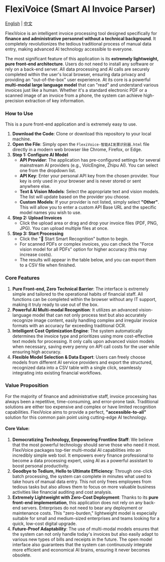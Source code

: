 # FlexiVoice (Smart AI Invoice Parser)

[English](./README.md) | [中文](./README.zh-CN.md)

FlexiVoice is an intelligent invoice processing tool designed specifically for **finance and administrative personnel without a technical background**. It completely revolutionizes the tedious traditional process of manual data entry, making advanced AI technology accessible to everyone.

The most significant feature of this application is its **extremely lightweight, pure front-end architecture**. Users do not need to install any software or rely on a back-end server. All data processing and AI calls are securely completed within the user's local browser, ensuring data privacy and providing an "out-of-the-box" user experience. At its core is a powerful **multi-modal large language model** that can "read" and understand various invoices just like a human. Whether it's a standard electronic PDF or a scanned image of an invoice from a phone, the system can achieve high-precision extraction of key information.

### How to Use

This is a pure front-end application and is extremely easy to use.

1.  **Download the Code**: Clone or download this repository to your local machine.
2.  **Open the File**: Simply open the `FlexiVoice-智能AI发票识别器.html` file directly in a modern web browser like Chrome, Firefox, or Edge.
3.  **Step 1: Configure AI Model**
    * **API Provider**: The application has pre-configured settings for several mainstream AI providers (e.g., VolcEngine, Zhipu AI). You can select one from the dropdown list.
    * **API Key**: Enter your personal API key from the chosen provider. Your key is only used in your browser and is never stored or sent anywhere else.
    * **Text & Vision Models**: Select the appropriate text and vision models. The list will update based on the provider you choose.
    * **Custom Models**: If your provider is not listed, simply select **"Other"**. This will allow you to enter a custom API Base URL and the specific model names you wish to use.
4.  **Step 2: Upload Invoices**
    * Click the upload area or drag and drop your invoice files (PDF, PNG, JPG). You can upload multiple files at once.
5.  **Step 3: Start Processing**
    * Click the "🚀 Start Smart Recognition" button to begin.
    * For scanned PDFs or complex invoices, you can check the "Force vision model for all PDFs" option for higher accuracy (this may increase costs).
    * The results will appear in the table below, and you can export them to a CSV file when finished.

### Core Features

1.  **Pure Front-end, Zero Technical Barrier**: The interface is extremely simple and tailored to the operational habits of financial staff. All functions can be completed within the browser without any IT support, making it truly ready to use out of the box.
2.  **Powerful AI Multi-modal Recognition**: It utilizes an advanced vision-language model that can not only process text but also accurately recognize image content, easily handling complex and irregular invoice formats with an accuracy far exceeding traditional OCR.
3.  **Intelligent Cost Optimization Engine**: The system automatically determines the invoice type and prioritizes using more cost-effective text models for processing. It only calls upon advanced vision models when necessary, saving every penny on API call costs for the user while ensuring high accuracy.
4.  **Flexible Model Selection & Data Export**: Users can freely choose models from different AI service providers and export the structured, recognized data into a CSV table with a single click, seamlessly integrating into existing financial workflows.

### Value Proposition

For the majority of finance and administrative staff, invoice processing has always been a repetitive, time-consuming, and error-prone task. Traditional solutions are either too expensive and complex or have limited recognition capabilities. FlexiVoice aims to provide a perfect, **"accessible-to-all"** solution for this common pain point using cutting-edge AI technology.

#### Core Value:

1.  **Democratizing Technology, Empowering Frontline Staff**: We believe that the most powerful technology should serve those who need it most. FlexiVoice packages top-tier multi-modal AI capabilities into an incredibly simple web tool. It empowers every finance professional to become a data processing expert, using AI as a powerful assistant to boost personal productivity.
2.  **Goodbye to Tedium, Hello to Ultimate Efficiency**: Through one-click batch processing, the system can complete in minutes what used to take hours of manual data entry. This not only frees employees from tedious tasks but also allows them to focus on more valuable business activities like financial auditing and cost analysis.
3.  **Extremely Lightweight with Zero-Cost Deployment**: Thanks to its **pure front-end implementation**, this application does not rely on any back-end servers. Enterprises do not need to bear any deployment or maintenance costs. This "zero-burden," lightweight model is especially suitable for small and medium-sized enterprises and teams looking for a quick, low-cost digital upgrade.
4.  **Future-Proof Adaptability**: The use of multi-modal models ensures that the system can not only handle today's invoices but also easily adapt to various new types of bills and receipts in the future. The open model interface also guarantees that the system can continuously integrate more efficient and economical AI brains, ensuring it never becomes obsolete.


